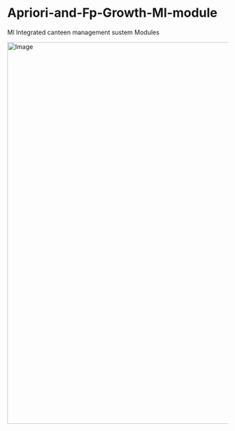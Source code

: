 # Apriori-and-Fp-Growth-Ml-module
Ml Integrated canteen management sustem Modules 

<img width="1901" height="873" alt="Image" src="C:\Users\omkar maurya\Downloads\Telegram Desktop\Screenshot 2025-10-04 224232.png" />
